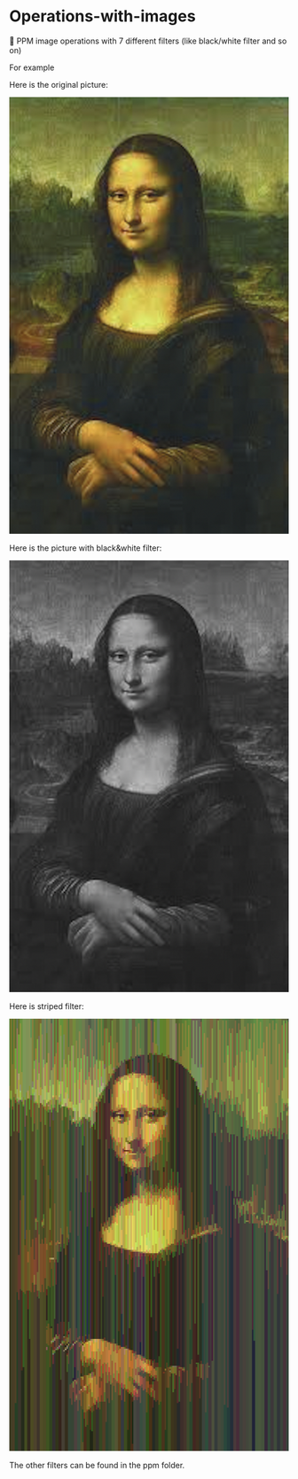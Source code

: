 # Operations-with-images

🌁 PPM image operations with 7 different filters (like black/white filter and so on)

For example

Here is the original picture:

![](pics/jaconde.png)

Here is the picture with black&white filter:


![](pics/jaconde3.png)


Here is striped filter:


![](pics/outjaconde.png)

The other filters can be found in the ppm folder. 
